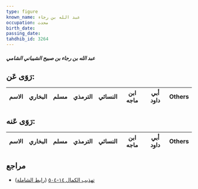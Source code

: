 ```yaml
---
type: figure
known_name: عبد الله بن رجاء
occupation: محدث
birth_date:
passing_date:
tahdhib_id: 3264
---
```

##### عبد الله بن رجاء بن صبيح الشيباني الشامي

## رَوَى عَن:
| الاسم | البخاري | مسلم | الترمذي | النسائي | ابن ماجه | أبي داود | Others |
| ----- | ------- | ---- | ------- | ------- | -------- | -------- | ------ |
## رَوَى عَنه:
| الاسم | البخاري | مسلم | الترمذي | النسائي | ابن ماجه | أبي داود | Others |
| ----- | ------- | ---- | ------- | ------- | -------- | -------- | ------ |
## مراجع
- [تهذيب الكمال ١٤-٥٠٤](obsidian://open?vault=Tahdhib-al-Kamal&file=Figures/٣٢٦٤-عبد%20الله%20بن%20رجاء%20بن%20صبيح%20الشيباني%20الشامي) ([رابط الشاملة](https://shamela.ws/book/3722/7432))